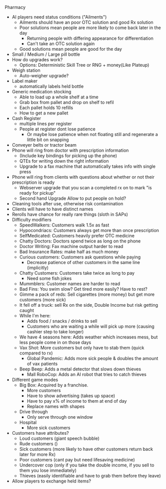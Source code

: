 
Pharmacy
- AI players need status conditions ("Ailments")
    - Ailments should have an poor OTC solution and good Rx solution
    - Poor solutions mean people are more likely to come back later in the day
        - Returning people with differing appearance for differentiation
        - Can't take an OTC solution again
    - Good solutions mean people are good for the day 
- Small / Medium / Large pill bottle
- How do upgrades work?
    - Options: Deterministic Skill Tree or RNG + money(Like Plateup)
- Weigh station
    - Auto-weigher upgrade? 
- Label maker
    - automatically labels held bottle
- Generic medication stocking
    - Able to load up a whole shelf at a time
    - Grab box from pallet and drop on shelf to refil 
    - Each pallet holds 10 refills
    - How to get a new pallet
- Cash Register
    - multiple lines per register
    - People at register dont lose patience
        - Or maybe lose patience when not floating still and regenerate a little bit on snapping
- Conveyer belts or tractor beam
- Phone will ring from doctor with prescription information 
    - (Include key bindings for picking up the phone)
    - QTEs for writing down the right information
    - Upgrade to a fax machine that automatically takes info with single press
- Phone will ring from clients with questions about whether or not their prescription is ready
    - Webserver upgrade that you scan a completed rx on to mark "is ready for pickup"
    - Second hand Upgrade Allow to put people on hold?
- Cleaning tools after use, otherwise risk contamination
- Clients will have to have distinct names
- Rerolls have chance for really rare things (sloth in SAPs)
- Difficulty modifiers 
    - SpeedWalkers: Customers walk 1.5x as fast
    - Hypocondriacs: Customers always get more than once prescription
    - SelfMedicated: Customers heavily prefer OTC medicine
    - Chatty Doctors: Doctors spend twice as long on the phone 
    - Doctor Writing: Fax machine output harder to read
    - Bad Insurance Rates: make half as much money 
    - Curious customers: Customers ask questions while paying 
        - Decrease patience of other customers in the same line (implicitly)
    - Chatty Customers: Customers take twice as long to pay
        - Need some fish jokes
    - Mummblers: Customer names are harder to read 
    - Bad Fins: You swim slow? Get tired more easily? Have to rest? 
    - Gimme a pack of reds: Sell cigarettes (more money) but get more customers (more sick) 
    - It fell off a truck: sell Rx on the side, Double Income but risk getting caught
    - While I'm here: 
        - Adds food / snacks / drinks to sell 
        - Customers who are waiting a while will pick up more (causing cashier step to take longer) 
    - We have 4 seasons here: Adds weather which increases mess, but less people come in on those days
    - Vax Shot: More customers but only have to stab them (quick compared to rx) 
        - Global Pandemic: Adds more sick people & doubles the amount of vax patients
    - Beep Beep: Adds a metal detector that slows down thieves
        - Mall RoboCop: Adds an AI robot that tries to catch thieves
- Different game modes
    - Big Box: Acquired by a franchise. 
        - More customers
        - Have to show advertising (takes up space) 
        - Have to pay x% of income to them at end of day 
        - Replace names with shapes 
    - Drive through
        - Only serve through one window 
    - Hospital
        - More sick customers
- Customers have attributes?
    - Loud customers (giant speech bubble) 
    - Rude customers () 
    - Sick customers (more likely to have other customers return back later for more Rx)
    - Poor customers (cant pay but need lifesaving medicine)
    - Undercover cop (only if you take the double income, if you sell to them you lose immediately) 
    - Thieves (easily identifiable and have to grab them before they leave) 
- Allow players to exchange held items?

